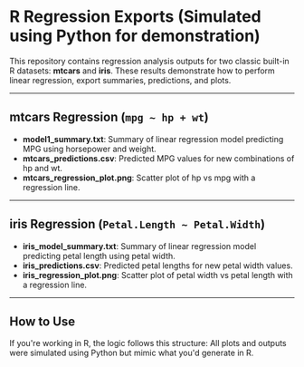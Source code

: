 
# R Regression Exports (Simulated using Python for demonstration)

This repository contains regression analysis outputs for two classic built-in R datasets: **mtcars** and **iris**.
These results demonstrate how to perform linear regression, export summaries, predictions, and plots.

---

##  mtcars Regression (`mpg ~ hp + wt`)

- **model1_summary.txt**: Summary of linear regression model predicting MPG using horsepower and weight.
- **mtcars_predictions.csv**: Predicted MPG values for new combinations of hp and wt.
- **mtcars_regression_plot.png**: Scatter plot of hp vs mpg with a regression line.

---

##  iris Regression (`Petal.Length ~ Petal.Width`)

- **iris_model_summary.txt**: Summary of linear regression model predicting petal length using petal width.
- **iris_predictions.csv**: Predicted petal lengths for new petal width values.
- **iris_regression_plot.png**: Scatter plot of petal width vs petal length with a regression line.

---

##  How to Use

If you're working in R, the logic follows this structure:
All plots and outputs were simulated using Python but mimic what you'd generate in R.
